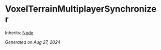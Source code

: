 # VoxelTerrainMultiplayerSynchronizer

Inherits: [Node](https://docs.godotengine.org/en/stable/classes/class_node.html)

_Generated on Aug 27, 2024_
